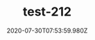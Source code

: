 ---
title: test-212
date: 2020-07-30T07:53:59.980Z
banner_subcontent: asdfsf
category: Case studies
focus: Improving workplace culture
role: Health or wellbeing lead
organisation_size: Medium (50-249 employees)
industry: Charity, not-for-profit
content: Lorem ipsum dolor sit amet, consectetur adipiscing elit, sed do eiusmod tempor incididunt ut labore et dolore magna aliqua. Ut enim ad minim veniam, quis nostrud exercitation ullamco laboris nisi ut aliquip ex ea commodo consequat. Duis aute irure dolor in reprehenderit in voluptate velit esse cillum dolore eu fugiat nulla pariatur. Excepteur sint occaecat cupidatat non proident, sunt in culpa qui officia deserunt mollit anim id est laborum.
---
